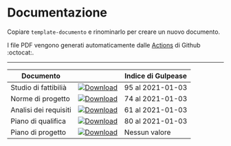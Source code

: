 # Documentazione

Copiare `template-documento` e rinominarlo per creare un nuovo documento.

I file PDF vengono generati automaticamente dalle [Actions](https://github.com/CodeOfDutyJS/documentazione/actions) di Github :octocat:.

----

|Documento|| Indice di Gulpease |
|-|-|-|
|Studio di fattibilià|[![Download](https://img.shields.io/badge/⏬%20WIP-Studio%20di%20fattibilità-orange)](https://github.com/CodeOfDutyJS/documentazione/releases/download/wip%2Fstudio-di-fattibilita/studio-di-fattibilita.pdf)| <!-- GULP_studio-di-fattibilita -->95 al 2021-01-03<!-- end --> |
|Norme di progetto|[![Download](https://img.shields.io/badge/⏬%20WIP-Norme%20di%20progetto-orange)](https://github.com/CodeOfDutyJS/documentazione/releases/download/wip%2Fnorme-di-progetto/norme-di-progetto.pdf)| <!-- GULP_norme-di-progetto -->74 al 2021-01-03<!-- end --> |
|Analisi dei requisiti|[![Download](https://img.shields.io/badge/⏬%20WIP-Analisi%20dei%20requisiti-orange)](https://github.com/CodeOfDutyJS/documentazione/releases/download/wip%2Fanalisi-dei-requisiti/analisi-dei-requisiti.pdf)| <!-- GULP_analisi-dei-requisiti -->61 al 2021-01-03<!-- end --> |
|Piano di qualifica|[![Download](https://img.shields.io/badge/⏬%20WIP-Piano%20di%20qualifica-orange)](https://github.com/CodeOfDutyJS/documentazione/releases/download/wip%2Fpiano-di-qualifica/piano-di-qualifica.pdf)| <!-- GULP_piano-di-qualifica -->80 al 2021-01-03<!-- end --> |
|Piano di progetto|[![Download](https://img.shields.io/badge/⏬%20WIP-Piano%20di%20progetto-orange)](https://github.com/CodeOfDutyJS/documentazione/releases/download/wip%2piano-di-progetto/piano-di-progetto.pdf)| <!-- GULP_piano-di-progetto --> Nessun valore <!-- end --> |
